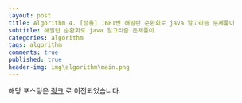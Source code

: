 ```yaml
---
layout: post
title: Algorithm 4. [정올] 1681번 해밀턴 순환회로 java 알고리즘 문제풀이
subtitle: 해밀턴 순환회로 java 알고리즘 문제풀이
categories: algorithm
tags: algorithm
comments: true
published: true
header-img: img\algorithm\main.png
---
```


해당 포스팅은 [링크](https://zunoxi.tistory.com/12?category=816767) 로 이전되었습니다.
<!--
## 개요
> [정올] 1681번 해밀턴 순환회로 java 알고리즘 문제풀이와 소스코드 기록
  
- 목차
	- [`소스코드`](#소스코드)
  
## 해밀턴 순환회로 알고리즘
---
오늘 풀어본 문제는 정보올림피아드(이하 정올)/1681번 해밀턴 순환회로 문제이다. 백트래킹만 잘해 준다면 행렬 계산 이용해서 풀수 있는 문제인것 같다. 일단 마구잡이로 풀었던것 같은데 시간 터지는 오류는 안뜨는것 같다.

<br>

**문제 링크**

- [http://www.jungol.co.kr/bbs/board.php?bo_table=pbank&wr_id=954&sca=3030](http://www.jungol.co.kr/bbs/board.php?bo_table=pbank&wr_id=954&sca=3030)

<br>

---
### **소스코드**

<br>

먼저, 태현이는 회사에서부터 출발하니깐 입력값을 그대로 받았다면 X=0일때만 고려해서 dfs 해주면 될것같다.

```java
for(int j = 1; j<N; j++) { // 검사는 0컴마 1부터 0컴마 N-1까지 해준다!(회사에서부터 출발하니깐)
            visited = new boolean[N];
            sum = 0;
            if(arr[0][j]!=0) {
                dfs(0,j,1);
            }
        }

```

<br>

다음, 백트래킹을 적절히 활용하여 회사로 가는경우를 구하면 된다.

 

이때, Accepted(60)인 오류같은 경우에는 마지막 배송지에서 회사로 가는방법이 없는 경우의 수 인데, 즉 0 인데 더해주며 최소값이 정답보다 낮게 출력되며 오류가 발생하는것 같다.

 

이 부분만 조금 주의하면 어렵지 않을것이다.

```java
public static void dfs(int x, int y, int cnt) {
        sum = sum + arr[x][y];  // 일단 들어오면 sum 값에 더한다.
        visited[x] = true; // 방문한것으로 기억
        if(cnt==(N-1)) {
            sum = sum + arr[y][0];   // 가장 마지막 회사로 다시 가는경우를 더하자
            if(arr[y][0]==0) {  // 이때 회사로 돌아가는 값을 알수 없다면 이길은 못간다!
                return;
            }
            min = Math.min(min, sum);
            sum = sum - arr[y][0];  // 최소값만 구하고 다음 계산을 위해 회사로 가는길은 다시 빼주자.
            return;
        }
        
        
        for(int i = 0; i<N; i++) {
            if(!visited[i] && arr[y][i]!=0) {  // 배송장소가 방문하지 않았고 갈수 있는방법이 있는경우 dfs 탐색
                dfs(y,i,cnt+1);
                sum = sum - arr[y][i]; // 탐색이 종료 되었을때는 다시 값을 빼주고 다음 경우의수 준비
                visited[i] = false; // 방문하지 않은것으로 변경(백트래킹)
            }
        }
    }
```
<br>



> 최종 제출 소스


+ sum 값이 min 값보다 높아지면 빠져나옴으로서 시간줄이기 가능하다.

```java
import java.io.BufferedReader;
import java.io.IOException;
import java.io.InputStreamReader;
import java.util.StringTokenizer;
 
public class 해밀턴순환회로 {
    static int[][]arr;
    static boolean[]visited;
    static int min, sum, N;
    
    public static void main(String[] args) throws NumberFormatException, IOException {
        // TODO Auto-generated method stub
        BufferedReader br = new BufferedReader(new InputStreamReader(System.in));
        N = Integer.parseInt(br.readLine());
        arr = new int[N][N];
        
        for(int x = 0; x<N; x++) {
            String s = br.readLine();
            StringTokenizer st = new StringTokenizer(s);
            for(int y = 0; y<N; y++) {
                arr[x][y]=Integer.parseInt(st.nextToken());
            }
        }
        min = 123415098;
        for(int j = 1; j<N; j++) { 
            visited = new boolean[N];
            sum = 0;
            if(arr[0][j]!=0) {
                dfs(0,j,1);
            }
        }
        System.out.println(min);
    }
    public static void dfs(int x, int y, int cnt) {
        if(sum>min) {
            return;
        }
        sum = sum + arr[x][y];  
        visited[x] = true; 
        if(cnt==(N-1)) {
            sum = sum + arr[y][0];   
            if(arr[y][0]==0) {  
                return;
            }
            min = Math.min(min, sum);
            sum = sum - arr[y][0];  
            return;
        }
        
        
        for(int i = 0; i<N; i++) {
            if(!visited[i] && arr[y][i]!=0 &&(sum<min)) {  
                dfs(y,i,cnt+1);
                sum = sum - arr[y][i]; 
                visited[i] = false; 
            }
        }
    }
}
```
-->

